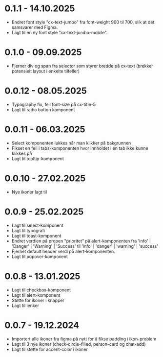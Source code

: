 # 0.1.1 - 14.10.2025
- Endret font style "cx-text-jumbo" fra font-weight 900 til 700, slik at det samsvarer med Figma. 
- Lagt til en ny font style "cx-text-jumbo-mobile".

# 0.1.0 - 09.09.2025
- Fjerner div og span fra selector som styrer bredde på cx-text (brekker potensielt layout i enkelte tilfeller)

# 0.0.12 - 08.05.2025

- Typography fix, feil font-size på cx-title-5
- Lagt til radio button komponent

# 0.0.11 - 06.03.2025

- Select komponenten lukkes når man klikker på bakgrunnen
- Fikset en feil i tabs-komponenten hvor innholdet i en tab ikke kunne klikkes på
- Lagt til tooltip-komponent

# 0.0.10 - 27.02.2025

- Nye ikoner lagt til

# 0.0.9 - 25.02.2025

- Lagt til select-komponent
- Lagt til typografi
- Lagt til toast-komponent
- Endret verdien på propen "prioritet" på alert-komponenten fra 'Info' | 'Danger' | 'Warning' | 'Success' til 'info' | 'danger' | 'warning' | 'success'
- Fjernet default header verdi på alert-komponenten.
- Lagt til popover-komponent

# 0.0.8 - 13.01.2025

- Lagt til checkbox-komponent
- Lagt til alert-komponent
- Støtte for ikoner i knapper
- Lagt til lenker

# 0.0.7 - 19.12.2024

- Importert alle ikoner fra figma på nytt for å fikse padding i ikon-problem
- Lagt til 3 nye ikoner (check-circle-filled, person-card og chat-add)
- Lagt til støtte for accent-color i ikoner
